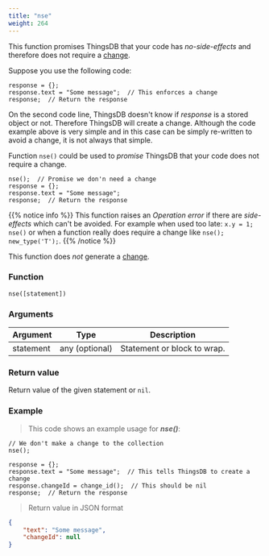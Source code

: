 ```yaml
---
title: "nse"
weight: 264
---
```


This function promises ThingsDB that your code has _no-side-effects_ and therefore does not require a [change](../../overview/changes).

Suppose you use the following code:
```thingsdb,should_pass
response = {};
response.text = "Some message";  // This enforces a change
response;  // Return the response
```

On the second code line, ThingsDB doesn't know if _response_ is a stored object or not. Therefore ThingsDB will create a change.
Although the code example above is very simple and in this case can be simply re-written to avoid a change, it is not always that simple.

Function `nse()` could be used to _promise_ ThingsDB that your code does not require a change.

```thingsdb,should_pass
nse();  // Promise we don'n need a change
response = {};
response.text = "Some message";
response;  // Return the response
```

{{% notice info %}}
This function raises an _Operation error_ if there are _side-effects_ which can't be avoided. For example when used too late: `x.y = 1; nse()` or when a function really does require a change like `nse(); new_type('T');`.
{{% /notice %}}

This function does *not* generate a [change](../../overview/changes).

### Function

`nse([statement])`

### Arguments

Argument | Type | Description
-------- | ---- | -----------
statement | any (optional) | Statement or block to wrap.

### Return value

Return value of the given statement or `nil`.

### Example

> This code shows an example usage for ***nse()***:

```thingsdb,json_response
// We don't make a change to the collection
nse();

response = {};
response.text = "Some message";  // This tells ThingsDB to create a change
response.changeId = change_id();  // This should be nil
response;  // Return the response
```

> Return value in JSON format

```json
{
    "text": "Some message",
    "changeId": null
}
```

